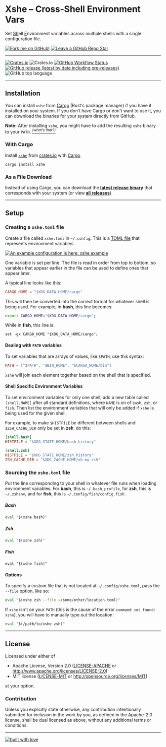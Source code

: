 # Xshe – Cross-Shell Environment Vars

Set <u>Sh</u>ell <u>E</u>nvironment variables across multiple shells with a single configuration file.

[![Fork me on GitHub!](https://img.shields.io/badge/-Fork%20me%20on%20Github!-blueviolet?style=flat-square&logo=github)](https://github.com/superatomic/xshe/fork)
[![Leave a GitHub Repo Star](https://img.shields.io/badge/-Star%20Repo-blue?style=flat-square&logo=github)](https://github.com/superatomic/xshe/)

---

[![Crates.io](https://img.shields.io/crates/v/xshe?logo=rust&style=for-the-badge)](https://crates.io/crates/xshe)
![Crates.io](https://img.shields.io/crates/l/xshe?style=for-the-badge)
[![GitHub Workflow Status](https://img.shields.io/github/workflow/status/superatomic/xshe/release?label=release%20build&style=for-the-badge)](https://github.com/superatomic/xshe/actions/workflows/release.yml)
[![GitHub release (latest by date including pre-releases)](https://img.shields.io/github/v/release/superatomic/xshe?include_prereleases&logo=github&style=for-the-badge)](https://github.com/superatomic/xshe/releases/latest)
![GitHub top language](https://img.shields.io/github/languages/top/superatomic/xshe?label=made%20with%20rust&color=blueviolet&logo=rust&style=for-the-badge)

---

## Installation

You can install `xshe` from [Cargo](https://doc.rust-lang.org/cargo/) (Rust's package manager) if you have it installed on your system.
If you don't have Cargo or don't want to use it, you can download the binaries for your system directly from GitHub.

**Note:** After installing `xshe`, you might have to add the resulting `xshe` binary to your `PATH`.
[<sup>*(what's that?)*</sup>](https://askubuntu.com/questions/551990/what-does-path-mean)

### With Cargo

Install [`xshe`](https://crates.io/crates/xshe) from [crates.io](https://crates.io/crates/xshe) with [Cargo](https://doc.rust-lang.org/cargo/).

```shell
cargo install xshe
```

### As a File Download

Instead of using Cargo, you can download the [**latest release binary**](https://github.com/superatomic/xshe/releases/latest) that corresponds with your system
(or view [**all releases**](https://github.com/superatomic/xshe/releases)).

---

## Setup

### Creating a `xshe.toml` file

Create a file called `xshe.toml` in `~/.config`. This is a [TOML file](https://toml.io/en/) that represents environment variables.

[![An example configuration is here: xshe example](https://img.shields.io/badge/Example-xshe.toml-green)](https://gist.github.com/superatomic/8f22ada9864c85984d51e0cc6fae4250)

One variable is set per line. The file is read in order from top to bottom,
so variables that appear earlier in the file can be used to define ones that appear later.

A typical line looks like this:

```toml
CARGO_HOME = "$XDG_DATA_HOME/cargo"
```

This will then be converted into the correct format for whatever shell is being used.
For example, in **bash**, this line becomes:

```bash
export CARGO_HOME="$XDG_DATA_HOME/cargo";
```
While in **fish**, this line is:
```fish
set -gx CARGO_HOME "$XDG_DATA_HOME/cargo";
```

#### Dealing with `PATH` variables

To set variables that are arrays of values, like `$PATH`, use this syntax:

```toml
PATH = ["$PATH", "$BIN_HOME", "$CARGO_HOME/bin"]
```
`xshe` will join each element together based on the shell that is specified.

#### Shell Specific Environment Variables

To set environment variables for only one shell, add a new table called `[shell.NAME]` after all standard definitions,
where `NAME` is on of `bash`, `zsh`, or `fish`.
Then list the environment variables that will only be added if `xshe` is being used for the given shell.

For example, to make `$HISTFILE` be different between shells and `$ZSH_CACHE_DIR` only be set in **zsh**, do this:
```toml
[shell.bash]
HISTFILE = "$XDG_STATE_HOME/bash_history"

[shell.zsh]
HISTFILE = "$XDG_STATE_HOME/zsh_history"
ZSH_CACHE_DIR = "$XDG_CACHE_HOME/oh-my-zsh"
```

### Sourcing the `xshe.toml` file

Put the line corresponding to your shell in whatever file runs when loading environment variables.
For **bash**, this is `~/.bash_profile`, for **zsh**, this is `~/.zshenv`, and for **fish**, this is `~/.config/fish/config.fish`.

##### Bash
```bash
eval "$(xshe bash)"
```

##### Zsh
```zsh
eval "$(xshe zsh)"
```

##### Fish
```fish
eval "$(xshe fish)"
```

#### Options

To specify a custom file that is not located at `~/.config/xshe.toml`, pass the `--file` option, like so:

```zsh
eval "$(xshe zsh --file ~/some/other/location.toml)"
```

If `xshe` isn't on your `PATH` (this is the cause of the error `command not found: xshe`), you will have to manually type out the location:

```zsh
eval "$(/path/to/xshe zsh)"
```

---

## License

Licensed under either of

* Apache License, Version 2.0 ([LICENSE-APACHE](LICENSE-APACHE.txt) or http://www.apache.org/licenses/LICENSE-2.0)
* MIT license ([LICENSE-MIT](LICENSE-MIT.txt) or http://opensource.org/licenses/MIT)

at your option.

### Contribution

Unless you explicitly state otherwise, any contribution intentionally submitted
for inclusion in the work by you, as defined in the Apache-2.0 license, shall be dual licensed as above, without any
additional terms or conditions.

---

[![built with love](https://forthebadge.com/images/badges/built-with-love.svg)](https://forthebadge.com)
